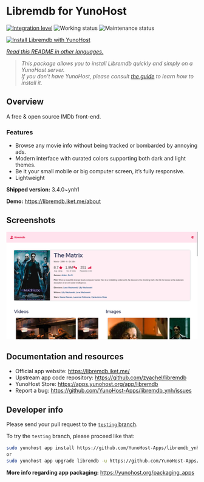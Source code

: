 <!--
N.B.: This README was automatically generated by <https://github.com/YunoHost/apps/tree/master/tools/readme_generator>
It shall NOT be edited by hand.
-->

# Libremdb for YunoHost

[![Integration level](https://dash.yunohost.org/integration/libremdb.svg)](https://dash.yunohost.org/appci/app/libremdb) ![Working status](https://ci-apps.yunohost.org/ci/badges/libremdb.status.svg) ![Maintenance status](https://ci-apps.yunohost.org/ci/badges/libremdb.maintain.svg)

[![Install Libremdb with YunoHost](https://install-app.yunohost.org/install-with-yunohost.svg)](https://install-app.yunohost.org/?app=libremdb)

*[Read this README in other languages.](./ALL_README.md)*

> *This package allows you to install Libremdb quickly and simply on a YunoHost server.*  
> *If you don't have YunoHost, please consult [the guide](https://yunohost.org/install) to learn how to install it.*

## Overview

A free & open source IMDb front-end.

### Features

- Browse any movie info without being tracked or bombarded by annoying ads.
- Modern interface with curated colors supporting both dark and light themes.
- Be it your small mobile or big computer screen, it’s fully responsive.
- Lightweight



**Shipped version:** 3.4.0~ynh1

**Demo:** <https://libremdb.iket.me/about>

## Screenshots

![Screenshot of Libremdb](./doc/screenshots/screenshot.png)

## Documentation and resources

- Official app website: <https://libremdb.iket.me/>
- Upstream app code repository: <https://github.com/zyachel/libremdb>
- YunoHost Store: <https://apps.yunohost.org/app/libremdb>
- Report a bug: <https://github.com/YunoHost-Apps/libremdb_ynh/issues>

## Developer info

Please send your pull request to the [`testing` branch](https://github.com/YunoHost-Apps/libremdb_ynh/tree/testing).

To try the `testing` branch, please proceed like that:

```bash
sudo yunohost app install https://github.com/YunoHost-Apps/libremdb_ynh/tree/testing --debug
or
sudo yunohost app upgrade libremdb -u https://github.com/YunoHost-Apps/libremdb_ynh/tree/testing --debug
```

**More info regarding app packaging:** <https://yunohost.org/packaging_apps>
